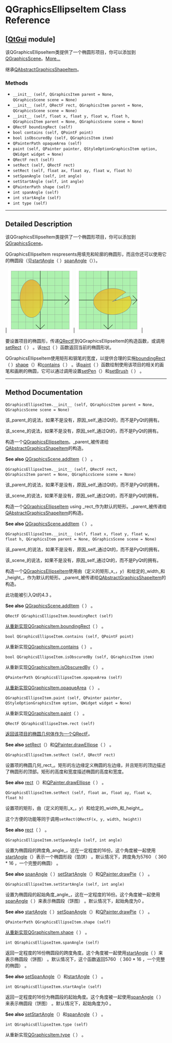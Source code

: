 # QGraphicsEllipseItem Class Reference

## [[QtGui](index.htm) module]

该QGraphicsEllipseItem类提供了一个椭圆形项目，你可以添加到[QGraphicsScene](qgraphicsscene.html)。[More...](#details)

继承[QAbstractGraphicsShapeItem](qabstractgraphicsshapeitem.html)。

### Methods

*   `__init__ (self, QGraphicsItem parent = None, QGraphicsScene scene = None)`
*   `__init__ (self, QRectF rect, QGraphicsItem parent = None, QGraphicsScene scene = None)`
*   `__init__ (self, float x, float y, float w, float h, QGraphicsItem parent = None, QGraphicsScene scene = None)`
*   `QRectF boundingRect (self)`
*   `bool contains (self, QPointF point)`
*   `bool isObscuredBy (self, QGraphicsItem item)`
*   `QPainterPath opaqueArea (self)`
*   `paint (self, QPainter painter, QStyleOptionGraphicsItem option, QWidget widget = None)`
*   `QRectF rect (self)`
*   `setRect (self, QRectF rect)`
*   `setRect (self, float ax, float ay, float w, float h)`
*   `setSpanAngle (self, int angle)`
*   `setStartAngle (self, int angle)`
*   `QPainterPath shape (self)`
*   `int spanAngle (self)`
*   `int startAngle (self)`
*   `int type (self)`

* * *

## Detailed Description

该QGraphicsEllipseItem类提供了一个椭圆形项目，你可以添加到[QGraphicsScene](qgraphicsscene.html)。

QGraphicsEllipseItem respresents用填充和轮廓的椭圆形，而且你还可以使用它的椭圆段（见[startAngle](qgraphicsellipseitem.html#startAngle)（ ）[spanAngle](qgraphicsellipseitem.html#spanAngle)（））。

| ![](../img/graphicsview-ellipseitem.png) | ![](../img/graphicsview-ellipseitem-pie.png) |

要设置项目的椭圆形，传递[QRectF](qrectf.html)到QGraphicsEllipseItem的构造函数，或调用[setRect](qgraphicsellipseitem.html#setRect)（ ） 。该[rect](qgraphicsellipseitem.html#rect)（ ）函数返回当前的椭圆形状。

QGraphicsEllipseItem使用矩形和钢笔的宽度，以提供合理的实施[boundingRect](qgraphicsellipseitem.html#boundingRect)（ ）[shape](qgraphicsellipseitem.html#shape)（）和[contains](qgraphicsellipseitem.html#contains)（ ） 。该[paint](qgraphicsellipseitem.html#paint)（ ）函数绘制使用该项目的相关的画笔和画刷的椭圆，它可以通过调用设置[setPen](qabstractgraphicsshapeitem.html#setPen)（）和[setBrush](qabstractgraphicsshapeitem.html#setBrush)（ ） 。

* * *

## Method Documentation

```
QGraphicsEllipseItem.__init__ (self, QGraphicsItem parent = None, QGraphicsScene scene = None)
```

该_parent_的说法，如果不是没有，原因_self_通过Qt的，而不是PyQt的拥有。

该_scene_的说法，如果不是没有，原因_self_通过Qt的，而不是PyQt的拥有。

构造一个[QGraphicsEllipseItem](qgraphicsellipseitem.html)。_parent_被传递给[QAbstractGraphicsShapeItem](qabstractgraphicsshapeitem.html)的构造。

**See also** [QGraphicsScene.addItem](qgraphicsscene.html#addItem)（ ） 。

```
QGraphicsEllipseItem.__init__ (self, QRectF rect, QGraphicsItem parent = None, QGraphicsScene scene = None)
```

该_parent_的说法，如果不是没有，原因_self_通过Qt的，而不是PyQt的拥有。

该_scene_的说法，如果不是没有，原因_self_通过Qt的，而不是PyQt的拥有。

构造一个[QGraphicsEllipseItem](qgraphicsellipseitem.html) using _rect_作为默认的矩形。_parent_被传递给[QAbstractGraphicsShapeItem](qabstractgraphicsshapeitem.html)的构造。

**See also** [QGraphicsScene.addItem](qgraphicsscene.html#addItem)（ ） 。

```
QGraphicsEllipseItem.__init__ (self, float x, float y, float w, float h, QGraphicsItem parent = None, QGraphicsScene scene = None)
```

该_parent_的说法，如果不是没有，原因_self_通过Qt的，而不是PyQt的拥有。

该_scene_的说法，如果不是没有，原因_self_通过Qt的，而不是PyQt的拥有。

构造一个[QGraphicsEllipseItem](qgraphicsellipseitem.html)使用由（定义的矩形_x_，_y_）和给定的_width_和_height_，作为默认的矩形。_parent_被传递给[QAbstractGraphicsShapeItem](qabstractgraphicsshapeitem.html)的构造。

此功能被引入Qt的4.3 。

**See also** [QGraphicsScene.addItem](qgraphicsscene.html#addItem)（ ） 。

```
QRectF QGraphicsEllipseItem.boundingRect (self)
```

[](qrectf.html)

[从重新实现](qrectf.html)[QGraphicsItem.boundingRect](qgraphicsitem.html#boundingRect)（ ） 。

```
bool QGraphicsEllipseItem.contains (self, QPointF point)
```

从重新实现[QGraphicsItem.contains](qgraphicsitem.html#contains)（ ） 。

```
bool QGraphicsEllipseItem.isObscuredBy (self, QGraphicsItem item)
```

从重新实现[QGraphicsItem.isObscuredBy](qgraphicsitem.html#isObscuredBy)（ ） 。

```
QPainterPath QGraphicsEllipseItem.opaqueArea (self)
```

[](qpainterpath.html)

[从重新实现](qpainterpath.html)[QGraphicsItem.opaqueArea](qgraphicsitem.html#opaqueArea)（ ） 。

```
QGraphicsEllipseItem.paint (self, QPainter painter, QStyleOptionGraphicsItem option, QWidget widget = None)
```

从重新实现[QGraphicsItem.paint](qgraphicsitem.html#paint)（ ） 。

```
QRectF QGraphicsEllipseItem.rect (self)
```

[](qrectf.html)

[返回该项目的椭圆几何体作为一个](qrectf.html)[QRectF](qrectf.html)。

**See also** [setRect](qgraphicsellipseitem.html#setRect)（）和[QPainter.drawEllipse](qpainter.html#drawEllipse)（ ） 。

```
QGraphicsEllipseItem.setRect (self, QRectF rect)
```

设置项的椭圆几何_rect_。矩形的左边缘定义椭圆的左边缘，并且矩形的顶边描述了椭圆形的顶部。矩形的高度和宽度描述椭圆的高度和宽度。

**See also** [rect](qgraphicsellipseitem.html#rect)（）和[QPainter.drawEllipse](qpainter.html#drawEllipse)（ ） 。

```
QGraphicsEllipseItem.setRect (self, float ax, float ay, float w, float h)
```

设置项的矩形，由（定义的矩形_x_，_y_）和给定的_width_和_height_。

这个方便的功能等同于调用`setRect(QRectF(x, y, width, height))`

**See also** [rect](qgraphicsellipseitem.html#rect)（ ） 。

```
QGraphicsEllipseItem.setSpanAngle (self, int angle)
```

设置为椭圆段的跨度角_angle_，这在一定程度的16份。这个角度被一起使用[startAngle](qgraphicsellipseitem.html#startAngle)（）表示一个椭圆形段（馅饼） 。默认情况下，跨度角为5760 （ 360 * 16 ，一个完整的椭圆） 。

**See also** [spanAngle](qgraphicsellipseitem.html#spanAngle)（ ）[setStartAngle](qgraphicsellipseitem.html#setStartAngle)（）和[QPainter.drawPie](qpainter.html#drawPie)（ ） 。

```
QGraphicsEllipseItem.setStartAngle (self, int angle)
```

设置为椭圆段的起始角度_angle_，这在一定程度的16份。这个角度被一起使用[spanAngle](qgraphicsellipseitem.html#spanAngle)（ ）来表示椭圆段（饼图） 。默认情况下，起始角度为0 。

**See also** [startAngle](qgraphicsellipseitem.html#startAngle)（ ）[setSpanAngle](qgraphicsellipseitem.html#setSpanAngle)（）和[QPainter.drawPie](qpainter.html#drawPie)（ ） 。

```
QPainterPath QGraphicsEllipseItem.shape (self)
```

[](qpainterpath.html)

[从重新实现](qpainterpath.html)[QGraphicsItem.shape](qgraphicsitem.html#shape)（ ） 。

```
int QGraphicsEllipseItem.spanAngle (self)
```

返回一定程度的16份椭圆段的跨度角度。这个角度被一起使用[startAngle](qgraphicsellipseitem.html#startAngle)（ ）来表示椭圆段（饼图） 。默认情况下，这个函数返回5760 （ 360 * 16 ，一个完整的椭圆） 。

**See also** [setSpanAngle](qgraphicsellipseitem.html#setSpanAngle)（）和[startAngle](qgraphicsellipseitem.html#startAngle)（ ） 。

```
int QGraphicsEllipseItem.startAngle (self)
```

返回一定程度的16份为椭圆段的起始角度。这个角度被一起使用[spanAngle](qgraphicsellipseitem.html#spanAngle)（ ）来表示椭圆段（饼图） 。默认情况下，起始角度为0 。

**See also** [setStartAngle](qgraphicsellipseitem.html#setStartAngle)（）和[spanAngle](qgraphicsellipseitem.html#spanAngle)（ ） 。

```
int QGraphicsEllipseItem.type (self)
```

从重新实现[QGraphicsItem.type](qgraphicsitem.html#type)（ ） 。